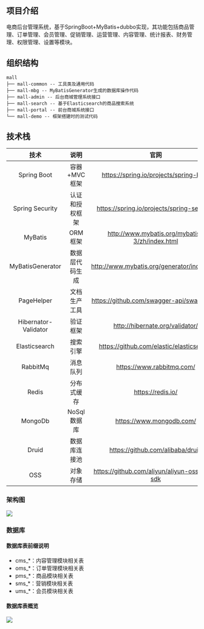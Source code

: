 ## 项目介绍

电商后台管理系统，基于SpringBoot+MyBatis+dubbo实现，其功能包括商品管理、订单管理、会员管理、促销管理、运营管理、内容管理、统计报表、财务管理、权限管理、设置等模块。

## 组织结构

```
mall
├── mall-common -- 工具类及通用代码
├── mall-mbg -- MyBatisGenerator生成的数据库操作代码
├── mall-admin -- 后台商城管理系统接口
├── mall-search -- 基于Elasticsearch的商品搜索系统
├── mall-portal -- 前台商城系统接口
└── mall-demo -- 框架搭建时的测试代码
```

## 技术栈

|         技术         |      说明      |                      官网                      |
| :------------------: | :------------: | :--------------------------------------------: |
|     Spring Boot      |  容器+MVC框架  |     https://spring.io/projects/spring-boot     |
|   Spring Security    | 认证和授权框架 |   https://spring.io/projects/spring-security   |
|       MyBatis        |    ORM框架     | http://www.mybatis.org/mybatis-3/zh/index.html |
|   MyBatisGenerator   | 数据层代码生成 |  http://www.mybatis.org/generator/index.html   |
|      PageHelper      |  文档生产工具  |   https://github.com/swagger-api/swagger-ui    |
| Hibernator-Validator |    验证框架    |        http://hibernate.org/validator/         |
|    Elasticsearch     |    搜索引擎    |    https://github.com/elastic/elasticsearch    |
|       RabbitMq       |    消息队列    |           https://www.rabbitmq.com/            |
|        Redis         |   分布式缓存   |               https://redis.io/                |
|       MongoDb        |  NoSql数据库   |            https://www.mongodb.com/            |
|        Druid         |  数据库连接池  |        https://github.com/alibaba/druid        |
|         OSS          |    对象存储    | https://github.com/aliyun/aliyun-oss-java-sdk  |

### 架构图

![](https://s2.ax1x.com/2019/08/22/m0g4kq.png)

### 数据库

#### 数据库表前缀说明

+ cms_*：内容管理模块相关表
+ oms_*：订单管理模块相关表
+ pms_*：商品模块相关表
+ sms_*：营销模块相关表
+ ums_*：会员模块相关表

#### 数据库表概览

![](https://s2.ax1x.com/2019/08/22/m0RXJx.png)



